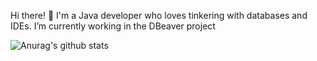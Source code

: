 Hi there! 👋
I'm a Java developer who loves tinkering with databases and IDEs. I’m currently working in the DBeaver project

![Anurag's github stats](https://github-readme-stats.vercel.app/api?username=Destrolaric&count_private=true&theme=synthwave)

[mail]: fireshowel@gmail.com
